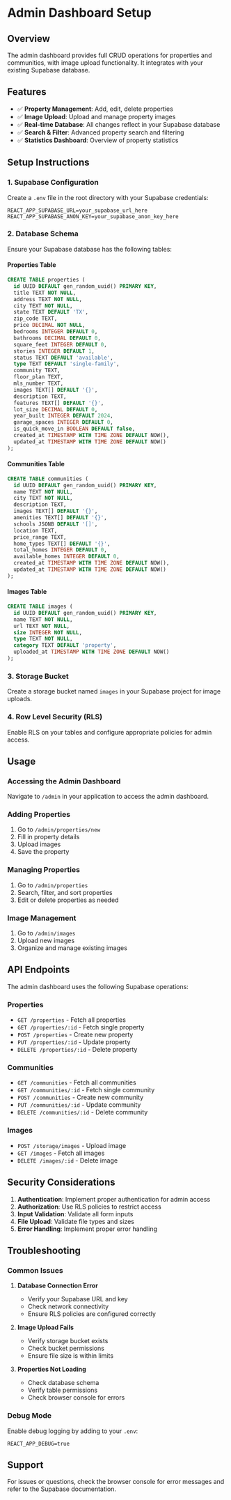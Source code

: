 # Admin Dashboard Setup

## Overview
The admin dashboard provides full CRUD operations for properties and communities, with image upload functionality. It integrates with your existing Supabase database.

## Features
- ✅ **Property Management**: Add, edit, delete properties
- ✅ **Image Upload**: Upload and manage property images
- ✅ **Real-time Database**: All changes reflect in your Supabase database
- ✅ **Search & Filter**: Advanced property search and filtering
- ✅ **Statistics Dashboard**: Overview of property statistics

## Setup Instructions

### 1. Supabase Configuration
Create a `.env` file in the root directory with your Supabase credentials:

```env
REACT_APP_SUPABASE_URL=your_supabase_url_here
REACT_APP_SUPABASE_ANON_KEY=your_supabase_anon_key_here
```

### 2. Database Schema
Ensure your Supabase database has the following tables:

#### Properties Table
```sql
CREATE TABLE properties (
  id UUID DEFAULT gen_random_uuid() PRIMARY KEY,
  title TEXT NOT NULL,
  address TEXT NOT NULL,
  city TEXT NOT NULL,
  state TEXT DEFAULT 'TX',
  zip_code TEXT,
  price DECIMAL NOT NULL,
  bedrooms INTEGER DEFAULT 0,
  bathrooms DECIMAL DEFAULT 0,
  square_feet INTEGER DEFAULT 0,
  stories INTEGER DEFAULT 1,
  status TEXT DEFAULT 'available',
  type TEXT DEFAULT 'single-family',
  community TEXT,
  floor_plan TEXT,
  mls_number TEXT,
  images TEXT[] DEFAULT '{}',
  description TEXT,
  features TEXT[] DEFAULT '{}',
  lot_size DECIMAL DEFAULT 0,
  year_built INTEGER DEFAULT 2024,
  garage_spaces INTEGER DEFAULT 0,
  is_quick_move_in BOOLEAN DEFAULT false,
  created_at TIMESTAMP WITH TIME ZONE DEFAULT NOW(),
  updated_at TIMESTAMP WITH TIME ZONE DEFAULT NOW()
);
```

#### Communities Table
```sql
CREATE TABLE communities (
  id UUID DEFAULT gen_random_uuid() PRIMARY KEY,
  name TEXT NOT NULL,
  city TEXT NOT NULL,
  description TEXT,
  images TEXT[] DEFAULT '{}',
  amenities TEXT[] DEFAULT '{}',
  schools JSONB DEFAULT '[]',
  location TEXT,
  price_range TEXT,
  home_types TEXT[] DEFAULT '{}',
  total_homes INTEGER DEFAULT 0,
  available_homes INTEGER DEFAULT 0,
  created_at TIMESTAMP WITH TIME ZONE DEFAULT NOW(),
  updated_at TIMESTAMP WITH TIME ZONE DEFAULT NOW()
);
```

#### Images Table
```sql
CREATE TABLE images (
  id UUID DEFAULT gen_random_uuid() PRIMARY KEY,
  name TEXT NOT NULL,
  url TEXT NOT NULL,
  size INTEGER NOT NULL,
  type TEXT NOT NULL,
  category TEXT DEFAULT 'property',
  uploaded_at TIMESTAMP WITH TIME ZONE DEFAULT NOW()
);
```

### 3. Storage Bucket
Create a storage bucket named `images` in your Supabase project for image uploads.

### 4. Row Level Security (RLS)
Enable RLS on your tables and configure appropriate policies for admin access.

## Usage

### Accessing the Admin Dashboard
Navigate to `/admin` in your application to access the admin dashboard.

### Adding Properties
1. Go to `/admin/properties/new`
2. Fill in property details
3. Upload images
4. Save the property

### Managing Properties
1. Go to `/admin/properties`
2. Search, filter, and sort properties
3. Edit or delete properties as needed

### Image Management
1. Go to `/admin/images`
2. Upload new images
3. Organize and manage existing images

## API Endpoints

The admin dashboard uses the following Supabase operations:

### Properties
- `GET /properties` - Fetch all properties
- `GET /properties/:id` - Fetch single property
- `POST /properties` - Create new property
- `PUT /properties/:id` - Update property
- `DELETE /properties/:id` - Delete property

### Communities
- `GET /communities` - Fetch all communities
- `GET /communities/:id` - Fetch single community
- `POST /communities` - Create new community
- `PUT /communities/:id` - Update community
- `DELETE /communities/:id` - Delete community

### Images
- `POST /storage/images` - Upload image
- `GET /images` - Fetch all images
- `DELETE /images/:id` - Delete image

## Security Considerations

1. **Authentication**: Implement proper authentication for admin access
2. **Authorization**: Use RLS policies to restrict access
3. **Input Validation**: Validate all form inputs
4. **File Upload**: Validate file types and sizes
5. **Error Handling**: Implement proper error handling

## Troubleshooting

### Common Issues

1. **Database Connection Error**
   - Verify your Supabase URL and key
   - Check network connectivity
   - Ensure RLS policies are configured correctly

2. **Image Upload Fails**
   - Verify storage bucket exists
   - Check bucket permissions
   - Ensure file size is within limits

3. **Properties Not Loading**
   - Check database schema
   - Verify table permissions
   - Check browser console for errors

### Debug Mode
Enable debug logging by adding to your `.env`:
```env
REACT_APP_DEBUG=true
```

## Support
For issues or questions, check the browser console for error messages and refer to the Supabase documentation. 